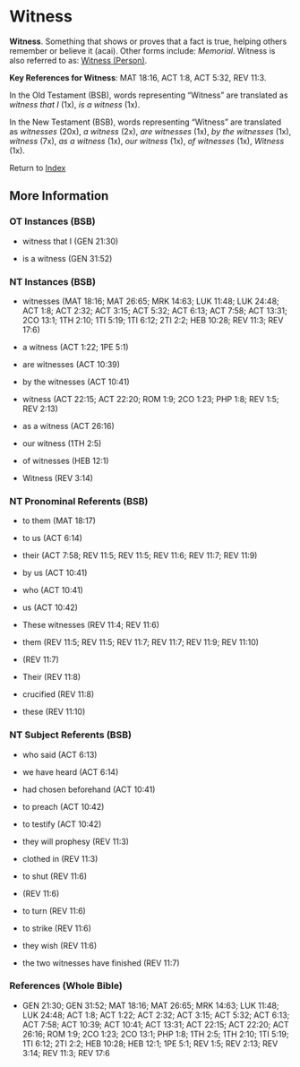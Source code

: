 # Witness
**Witness**. 
Something that shows or proves that a fact is true, helping others remember or believe it (acai). 
Other forms include: 
*Memorial*. 
Witness is also referred to as: 
[Witness (Person)](Witness.3.md). 


**Key References for Witness**: 
MAT 18:16, ACT 1:8, ACT 5:32, REV 11:3. 


In the Old Testament (BSB), words representing “Witness” are translated as 
*witness that I* (1x), *is a witness* (1x). 


In the New Testament (BSB), words representing “Witness” are translated as 
*witnesses* (20x), *a witness* (2x), *are witnesses* (1x), *by the witnesses* (1x), *witness* (7x), *as a witness* (1x), *our witness* (1x), *of witnesses* (1x), *Witness* (1x). 


Return to [Index](00-Index.md)

## More Information

### OT Instances (BSB)

* witness that I (GEN 21:30)

* is a witness (GEN 31:52)



### NT Instances (BSB)

* witnesses (MAT 18:16; MAT 26:65; MRK 14:63; LUK 11:48; LUK 24:48; ACT 1:8; ACT 2:32; ACT 3:15; ACT 5:32; ACT 6:13; ACT 7:58; ACT 13:31; 2CO 13:1; 1TH 2:10; 1TI 5:19; 1TI 6:12; 2TI 2:2; HEB 10:28; REV 11:3; REV 17:6)

* a witness (ACT 1:22; 1PE 5:1)

* are witnesses (ACT 10:39)

* by the witnesses (ACT 10:41)

* witness (ACT 22:15; ACT 22:20; ROM 1:9; 2CO 1:23; PHP 1:8; REV 1:5; REV 2:13)

* as a witness (ACT 26:16)

* our witness (1TH 2:5)

* of witnesses (HEB 12:1)

* Witness (REV 3:14)



### NT Pronominal Referents (BSB)

* to them (MAT 18:17)

* to us (ACT 6:14)

* their (ACT 7:58; REV 11:5; REV 11:5; REV 11:6; REV 11:7; REV 11:9)

* by us (ACT 10:41)

* who (ACT 10:41)

* us (ACT 10:42)

* These witnesses (REV 11:4; REV 11:6)

* them (REV 11:5; REV 11:5; REV 11:7; REV 11:7; REV 11:9; REV 11:10)

*  (REV 11:7)

* Their (REV 11:8)

* crucified (REV 11:8)

* these (REV 11:10)



### NT Subject Referents (BSB)

* who said (ACT 6:13)

* we have heard (ACT 6:14)

* had chosen beforehand (ACT 10:41)

* to preach (ACT 10:42)

* to testify (ACT 10:42)

* they will prophesy (REV 11:3)

* clothed in (REV 11:3)

* to shut (REV 11:6)

*  (REV 11:6)

* to turn (REV 11:6)

* to strike (REV 11:6)

* they wish (REV 11:6)

* the two witnesses have finished (REV 11:7)



### References (Whole Bible)

* GEN 21:30; GEN 31:52; MAT 18:16; MAT 26:65; MRK 14:63; LUK 11:48; LUK 24:48; ACT 1:8; ACT 1:22; ACT 2:32; ACT 3:15; ACT 5:32; ACT 6:13; ACT 7:58; ACT 10:39; ACT 10:41; ACT 13:31; ACT 22:15; ACT 22:20; ACT 26:16; ROM 1:9; 2CO 1:23; 2CO 13:1; PHP 1:8; 1TH 2:5; 1TH 2:10; 1TI 5:19; 1TI 6:12; 2TI 2:2; HEB 10:28; HEB 12:1; 1PE 5:1; REV 1:5; REV 2:13; REV 3:14; REV 11:3; REV 17:6



